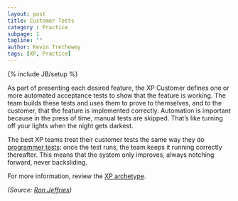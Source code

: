 ```yaml
---
layout: post
title: Customer Tests
category : Practice
subpage: 1
tagline: ""
author: Kevin Trethewey
tags: [XP, Practice]
---
```

{% include JB/setup %}

As part of presenting each desired feature, the XP Customer defines one or more automated acceptance tests to show that the feature is working. The team builds these tests and uses them to prove to themselves, and to the customer, that the feature is implemented correctly. Automation is important because in the press of time, manual tests are skipped. That’s like turning off your lights when the night gets darkest.

The best XP teams treat their customer tests the same way they do [programmer tests](/practice/TDD): once the test runs, the team keeps it running correctly thereafter. This means that the system only improves, always notching forward, never backsliding.

For more information, review the [XP archetype](/archetype/XP/).

*(Source: [Ron Jeffries](http://ronjeffries.com/xprog/what-is-extreme-programming))*
